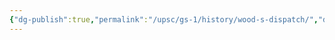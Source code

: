```yaml
---
{"dg-publish":true,"permalink":"/upsc/gs-1/history/wood-s-dispatch/","dgHomeLink":true,"dgPassFrontmatter":false}
---
```


